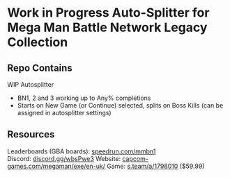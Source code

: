 # Work in Progress Auto-Splitter for Mega Man Battle Network Legacy Collection

## Repo Contains

WIP Autosplitter
- BN1, 2 and 3 working up to Any% completions
- Starts on New Game (or Continue) selected, splits on Boss Kills (can be assigned in autosplitter settings)

## Resources

Leaderboards (GBA boards): [speedrun.com/mmbn1](https://www.speedrun.com/mmbn1)  
Discord: [discord.gg/wbsPwe3](https://discord.gg/wbsPwe3)
Website: [capcom-games.com/megaman/exe/en-uk/](https://www.capcom-games.com/megaman/exe/en-uk/)
Game: [s.team/a/1798010](https://s.team/a/1798010/) ($59.99)  
